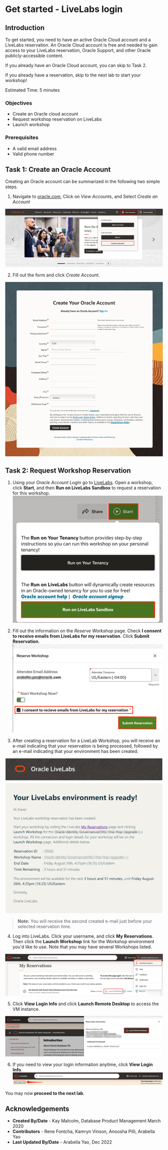 # Get started - LiveLabs login

## Introduction

To get started, you need to have an active Oracle Cloud account and a LiveLabs reservation. An Oracle Cloud account is free and needed to gain access to your LiveLabs reservation, Oracle Support, and other Oracle publicly-accessible content.

If you already have an Oracle Cloud account, you can skip to Task 2.

If you already have a reservation, skip to the next lab to start your workshop!

Estimated Time: 5 minutes

### Objectives

- Create an Oracle cloud account
- Request workshop reservation on LiveLabs
- Launch workshop

### Prerequisites

- A valid email address
- Valid phone number

## Task 1: Create an Oracle Account

Creating an Oracle account can be summarized in the following two simple steps.

1. Navigate to [oracle.com](http://www.oracle.com), Click on *View Accounts*, and Select *Create an Account*

  ![Create account](./images/create-account-oracle-1.png " ")

2. Fill out the form and click *Create Account*.

  ![Fill out the form](./images/create-account-oracle-2.png " ")

## Task 2: Request Workshop Reservation

1. Using your *Oracle Account Login* go to [LiveLabs](https://oracle.com/livelabs). Open a workshop, click **Start**, and then **Run on LiveLabs Sandbox** to request a reservation for this workshop.
  ![Run on LiveLabs](./images/run-on-livelabs.png " ")

2. Fill out the information on the *Reserve Workshop* page. Check **I consent to receive emails from LiveLabs for my reservation**. Click **Submit Reservation**.
  ![Submit Reservation](./images/submit-reservation.png " ")

3. After creating a reservation for a LiveLab Workshop, you will receive an e-mail indicating that your reservation is being processed, followed by an e-mail indicating that your environment has been created.

  ![Reservation email](./images/livelab-env-created-email.png " ")

  >**Note:** You will receive the second created e-mail just before your selected reservation time.

4. Log into LiveLabs. Click your username, and click **My Reservations**. Then click the **Launch Workshop** link for the Workshop environment you'd like to use. Note that you may have several Workshops listed.

  ![My reservations](./images/ll-reservations.png " ")

5. Click **View Login Info** and click **Launch Remote Desktop** to access the VM instance.

  ![Remote Desktop](./images/launch-ll-workshop-novnc.png " ")

6. If you need to view your login information anytime, click **View Login Info**.
  ![View Login Info](../need-help/images/view-login-info.png " ")

You may now **proceed to the next lab**.

## Acknowledgements

- **Created By/Date** - Kay Malcolm, Database Product Management March 2020
- **Contributors** - Rene Fontcha, Kamryn Vinson, Anoosha Pilli, Arabella Yao
- **Last Updated By/Date** - Arabella Yao, Dec 2022